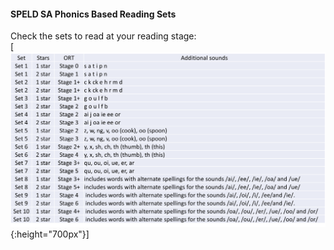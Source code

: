 #### SPELD SA Phonics Based Reading Sets
Check the sets to read at your reading stage:  
[![ort](/images2/ort_equiv.png){:height="700px"}]  

